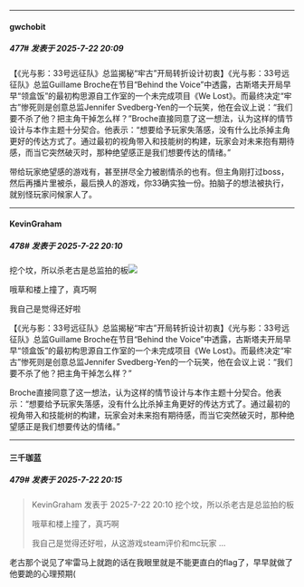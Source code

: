 ﻿
*****

####  gwchobit  
##### 477#       发表于 2025-7-22 20:09

【《光与影：33号远征队》总监揭秘“牢古”开局转折设计初衷】《光与影：33号远征队》总监Guillame Broche在节目“Behind the Voice”中透露，古斯塔夫开局早早“领盒饭”的最初构思源自工作室的一个未完成项目《We Lost》。而最终决定“牢古”惨死则是创意总监Jennifer Svedberg-Yen的一个玩笑，他在会议上说：“我们要不杀了他？把主角干掉怎么样？”Broche直接同意了这一想法，认为这样的情节设计与本作主题十分契合。他表示：“想要给予玩家失落感，没有什么比杀掉主角更好的传达方式了。通过最初的视角带入和技能树的构建，玩家会对未来抱有期待感，而当它突然破灭时，那种绝望感正是我们想要传达的情绪。”

带给玩家绝望感的游戏有，甚至拼尽全力被剧情杀的也有。但主角刚打过boss，然后再播片里被杀，最后换人的游戏，你33确实独一份。拍脑子的想法被执行，就别怪玩家问候家人了。

*****

####  KevinGraham  
##### 478#       发表于 2025-7-22 20:10

挖个坟，所以杀老古是总监拍的板<img src="https://static.stage1st.com/image/smiley/face2017/037.png" referrerpolicy="no-referrer">

哦草和楼上撞了，真巧啊

我自己是觉得还好啦

【《光与影：33号远征队》总监揭秘“牢古”开局转折设计初衷】《光与影：33号远征队》总监Guillame Broche在节目“Behind the Voice”中透露，古斯塔夫开局早早“领盒饭”的最初构思源自工作室的一个未完成项目《We Lost》。而最终决定“牢古”惨死则是创意总监Jennifer Svedberg-Yen的一个玩笑，他在会议上说：“我们要不杀了他？把主角干掉怎么样？”

Broche直接同意了这一想法，认为这样的情节设计与本作主题十分契合。他表示：“想要给予玩家失落感，没有什么比杀掉主角更好的传达方式了。通过最初的视角带入和技能树的构建，玩家会对未来抱有期待感，而当它突然破灭时，那种绝望感正是我们想要传达的情绪。”


*****

####  三千珈蓝  
##### 479#       发表于 2025-7-22 20:15

<blockquote>KevinGraham 发表于 2025-7-22 20:10
挖个坟，所以杀老古是总监拍的板

哦草和楼上撞了，真巧啊

我自己是觉得还好啦，从这游戏steam评价和mc玩家 ...</blockquote>
老古那个说见了牢雷马上就跑的话在我眼里就是不能更直白的flag了，早早就做了他要跪的心理预期(

